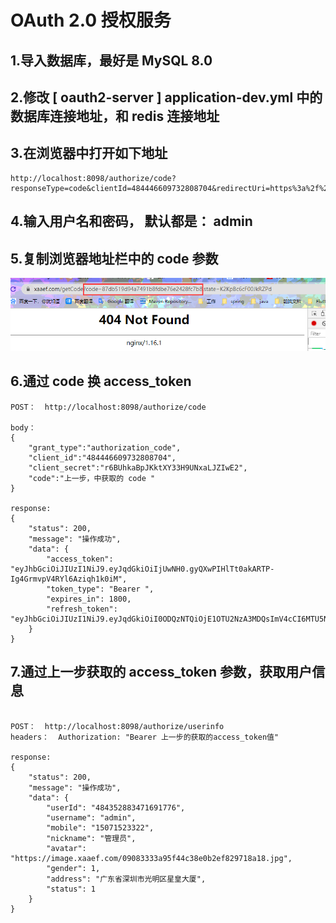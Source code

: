 # OAuth 2.0 授权服务

## 1.导入数据库，最好是 MySQL 8.0 

## 2.修改 [ oauth2-server ]  application-dev.yml 中的  数据库连接地址，和 redis 连接地址

## 3.在浏览器中打开如下地址

```
http://localhost:8098/authorize/code?responseType=code&clientId=484446609732808704&redirectUri=https%3a%2f%2fwww.xaaef.com%2fgetCode&scope=base_user&state=K2KpBc6cF00JkRZPd
```

## 4.输入用户名和密码， 默认都是： admin

## 5.复制浏览器地址栏中的 code 参数

![](./images/1.png)

## 6.通过 code 换 access_token 

```
POST：  http://localhost:8098/authorize/code

body：
{
    "grant_type":"authorization_code",
    "client_id":"484446609732808704",
    "client_secret":"r6BUhkaBpJKktXY33H9UNxaLJZIwE2",
    "code":"上一步，中获取的 code "
}

response: 
{
    "status": 200,
    "message": "操作成功",
    "data": {
        "access_token": "eyJhbGciOiJIUzI1NiJ9.eyJqdGkiOiIjUwNH0.gyQXwPIHlTt0akARTP-Ig4GrmvpV4RYl6Aziqh1k0iM",
        "token_type": "Bearer ",
        "expires_in": 1800,
        "refresh_token": "eyJhbGciOiJIUzI1NiJ9.eyJqdGkiOiI0ODQzNTQiOjE1OTU2NzA3MDQsImV4cCI6MTU5NTY3MjUwNH0.gyQXwPIHiqh1k0iM"
    }
}
```



## 7.通过上一步获取的 access_token 参数，获取用户信息

```

POST：  http://localhost:8098/authorize/userinfo
headers：  Authorization: "Bearer 上一步的获取的access_token值"

response: 
{
    "status": 200,
    "message": "操作成功",
    "data": {
        "userId": "484352883471691776",
        "username": "admin",
        "mobile": "15071523322",
        "nickname": "管理员",
        "avatar": "https://image.xaaef.com/09083333a95f44c38e0b2ef829718a18.jpg",
        "gender": 1,
        "address": "广东省深圳市光明区星皇大厦",
        "status": 1
    }
}
```















